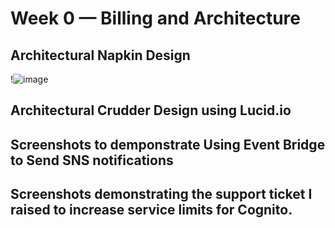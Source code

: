 # Week 0 — Billing and Architecture


## Architectural Napkin Design
!![image](https://user-images.githubusercontent.com/101008098/219869045-ddf083cb-c7ce-474d-861f-49ac1021e8cd.png)

## Architectural Crudder Design using Lucid.io


## Screenshots to demponstrate Using Event Bridge to Send SNS notifications



## Screenshots demonstrating the support ticket I raised to increase service limits for Cognito.


